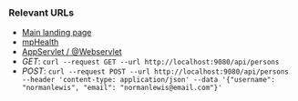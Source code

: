 ### Relevant URLs

- [Main landing page](http://localhost:9080)
- [mpHealth](http://localhost:9080/health)
- [AppServlet / @Webservlet](http://localhost:9080/app)
- *GET*:
```curl --request GET --url http://localhost:9080/api/persons```
- *POST*:
```curl --request POST --url http://localhost:9080/api/persons --header 'content-type: application/json' --data '{"username": "normanlewis", "email": "normanlewis@email.com"}'```